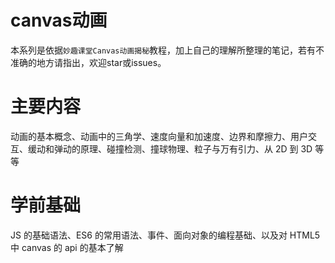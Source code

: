 # canvas动画
本系列是依据`妙趣课堂Canvas动画揭秘`教程，加上自己的理解所整理的笔记，若有不准确的地方请指出，欢迎star或issues。

# 主要内容
动画的基本概念、动画中的三角学、速度向量和加速度、边界和摩擦力、用户交互、缓动和弹动的原理、碰撞检测、撞球物理、粒子与万有引力、从 2D 到 3D 等等
# 学前基础
JS 的基础语法、ES6 的常用语法、事件、面向对象的编程基础、以及对 HTML5 中 canvas 的 api 的基本了解